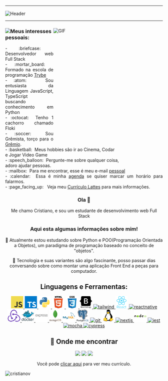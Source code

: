 -----

<div>
<img align="center" alt="Header" src="https://media.licdn.com/dms/image/C4E16AQGEl8R2-_pMaQ/profile-displaybackgroundimage-shrink_350_1400/0/1656962749938?e=1681948800&v=beta&t=gYJIak8Mojec8e1KJBC9jLhqZiSsuh1kbNarGf48Rqk"/>
</div>

-----

<div>
<div>
<img align="right" alt="GIF" src="https://github.com/joaopauloaramuni/joaopauloaramuni/blob/master/img/dev.gif?raw=true" width="350px" height="350px"/>
</div>

### <img height="20" src="https://raw.githubusercontent.com/innng/innng/master/assets/soulgem-sayaka.gif"/>Meus interesses pessoais:

<div align="justify">
<p>
- :briefcase: &nbsp; Desenvolvedor web Full Stack<br />
- :mortar_board: &nbsp; Formado na escola de programação <a href="https://www.betrybe.com/" target="_blank">Trybe</a><br />
- :atom: &nbsp; Sou entusiasta da Linguagem JavaScript, TypeScript <br /> buscando conhecimento em Python<br />
- :octocat:&nbsp; Tenho 1 cachorro chamado Floki<br />
- :soccer:&nbsp; Sou Grêmista, torço para o <a href="https://gremio.net/" target="_blank">Grêmio</a>.<br />
- :basketball:&nbsp; Meus hobbies são ir ao Cinema, Codar<br /> e Jogar Video Game<br />
- :speech_balloon:&nbsp; Pergunte-me sobre qualquer coisa,<br /> adoro ajudar pessoas.<br />
- :mailbox:&nbsp; Para me encontrar, esse é meu e-mail <a href="mailto:cristianoviieira@gmail.com" target="_blank">pessoal</a><br />
- :calendar:&nbsp; Essa é minha <a href="https://calendly.com/cristianov/reuniao-de-30-minutos" target="_blank">agenda</a> se quiser marcar um horário para falarmos.<br />
- :page_facing_up: &nbsp; Veja meu <a href="https://gitconnected.com/cristianov/resume" target="_blank">Currículo Lattes</a> para mais informações.
</p>
</div>
</div>

<h3 align="center">
Ola 👋
</h3>
<p align="center">
Me chamo Cristiano, e sou um estudante de desenvolvimento web Full Stack
</p>


<h3 align="center">
Aqui esta algumas informações sobre mim!
</h3>

<p align="center">
🌱 Atualmente estou estudando sobre Python e POO(Programação Orientada a Objetos), um paradigma de programação baseado no conceito de "objetos".
</p>

<p align="center">
💬 Tecnologia e suas variantes são algo fascinante, posso passar dias conversando sobre
como montar uma aplicação Front End a peças para computador.
</p>


<h2 align="center">Linguagens e Ferramentas:</h2>
<p align="center"> 
<a href="https://developer.mozilla.org/en-US/docs/Web/JavaScript" target="_blank" rel="noreferrer">
<img src="https://raw.githubusercontent.com/devicons/devicon/master/icons/javascript/javascript-original.svg" alt="javascript" width="40" height="40"/>
</a>
<a href="https://www.typescriptlang.org/" target="_blank" rel="noreferrer"> <img src="https://raw.githubusercontent.com/devicons/devicon/master/icons/typescript/typescript-original.svg" alt="typescript" width="40" height="40"/>
</a>
<a href="https://www.python.org" target="_blank" rel="noreferrer"> <img src="https://raw.githubusercontent.com/devicons/devicon/master/icons/python/python-original.svg" alt="python" width="40" height="40"/>
</a>
<a href="https://www.w3.org/html/" target="_blank" rel="noreferrer"> <img src="https://raw.githubusercontent.com/devicons/devicon/master/icons/html5/html5-original-wordmark.svg" alt="html5" width="40" height="40"/> 
</a>
<a href="https://www.w3schools.com/css/" target="_blank" rel="noreferrer"> <img src="https://raw.githubusercontent.com/devicons/devicon/master/icons/css3/css3-original-wordmark.svg" alt="css3" width="40" height="40"/> 
</a>
<a href="https://getbootstrap.com" target="_blank" rel="noreferrer"> 
<img src="https://raw.githubusercontent.com/devicons/devicon/master/icons/bootstrap/bootstrap-plain-wordmark.svg" alt="bootstrap" width="40" height="40"/> 
</a>
<a href="https://tailwindcss.com/" target="_blank" rel="noreferrer"> <img src="https://www.vectorlogo.zone/logos/tailwindcss/tailwindcss-icon.svg" alt="tailwind" width="40" height="40"/> 
</a>
<a href="https://reactjs.org/" target="_blank" rel="noreferrer"> <img src="https://raw.githubusercontent.com/devicons/devicon/master/icons/react/react-original-wordmark.svg" alt="react" width="40" height="40"/> 
</a>
<a href="https://reactnative.dev/" target="_blank" rel="noreferrer"> <img src="https://reactnative.dev/img/header_logo.svg" alt="reactnative" width="40" height="40"/> 
</a>
<a href="https://redux.js.org" target="_blank" rel="noreferrer"> <img src="https://raw.githubusercontent.com/devicons/devicon/master/icons/redux/redux-original.svg" alt="redux" width="40" height="40"/> 
</a>
<a href="https://www.docker.com/" target="_blank" rel="noreferrer"> <img src="https://raw.githubusercontent.com/devicons/devicon/master/icons/docker/docker-original-wordmark.svg" alt="docker" width="40" height="40"/> 
</a>
<a href="https://expressjs.com" target="_blank" rel="noreferrer"> <img src="https://raw.githubusercontent.com/devicons/devicon/master/icons/express/express-original-wordmark.svg" alt="express" width="40" height="40"/> 
</a>
<a href="https://www.mongodb.com/" target="_blank" rel="noreferrer"> <img src="https://raw.githubusercontent.com/devicons/devicon/master/icons/mongodb/mongodb-original-wordmark.svg" alt="mongodb" width="40" height="40"/> 
</a>
<a href="https://www.mysql.com/" target="_blank" rel="noreferrer"> <img src="https://raw.githubusercontent.com/devicons/devicon/master/icons/mysql/mysql-original-wordmark.svg" alt="mysql" width="40" height="40"/> 
</a>
<a href="https://www.postgresql.org" target="_blank" rel="noreferrer"> <img src="https://raw.githubusercontent.com/devicons/devicon/master/icons/postgresql/postgresql-original-wordmark.svg" alt="postgresql" width="40" height="40"/> 
</a>
<a href="https://git-scm.com/" target="_blank" rel="noreferrer"> <img src="https://www.vectorlogo.zone/logos/git-scm/git-scm-icon.svg" alt="git" width="40" height="40"/> 
</a>
<a href="https://www.linux.org/" target="_blank" rel="noreferrer"> <img src="https://raw.githubusercontent.com/devicons/devicon/master/icons/linux/linux-original.svg" alt="linux" width="40" height="40"/> 
</a>
<a href="https://nextjs.org/" target="_blank" rel="noreferrer"> <img src="https://cdn.worldvectorlogo.com/logos/nextjs-2.svg" alt="nextjs" width="40" height="40"/> 
</a>
<a href="https://nodejs.org" target="_blank" rel="noreferrer"> <img src="https://raw.githubusercontent.com/devicons/devicon/master/icons/nodejs/nodejs-original-wordmark.svg" alt="nodejs" width="40" height="40"/> 
</a>
<a href="https://jestjs.io" target="_blank" rel="noreferrer"> <img src="https://www.vectorlogo.zone/logos/jestjsio/jestjsio-icon.svg" alt="jest" width="40" height="40"/> 
</a>
<a href="https://mochajs.org" target="_blank" rel="noreferrer"> <img src="https://www.vectorlogo.zone/logos/mochajs/mochajs-icon.svg" alt="mocha" width="40" height="40"/> 
</a>
<a href="https://www.cypress.io" target="_blank" rel="noreferrer"> <img src="https://raw.githubusercontent.com/simple-icons/simple-icons/6e46ec1fc23b60c8fd0d2f2ff46db82e16dbd75f/icons/cypress.svg" alt="cypress" width="40" height="40"/> 
</a>
</p>

  
<div align="center">
  <h2>🔎 Onde me encontrar</h1>

  <a href="https://www.instagram.com/cristiianov/" target="_blank"><img src="https://img.shields.io/badge/-Instagram-%23E4405F?style=for-the-badge&logo=instagram&logoColor=white" target="_blank"></a>
  <a href = "mailto:cristianoviieira@gmail.com"><img src="https://img.shields.io/badge/Gmail-D14836?style=for-the-badge&logo=gmail&logoColor=white" target="_blank"></a>
  <a href="https://www.linkedin.com/in/cristianov/" target="_blank"><img src="https://img.shields.io/badge/-LinkedIn-%230077B5?style=for-the-badge&logo=linkedin&logoColor=white" target="_blank"></a>
 </div>
  
<p align="center">
  Você pode <a href="https://gitconnected.com/cristianov/resume" download="curriculo-anaclaudia" download>clicar aqui</a> para ver meu currículo.
</p>

<p align="left"> <img src="https://komarev.com/ghpvc/?username=cristianov&label=Profile%20views&color=0e75b6&style=flat" alt="cristianov" /> </p>
